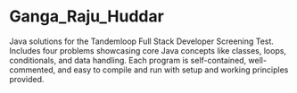 # Ganga_Raju_Huddar
Java solutions for the Tandemloop Full Stack Developer Screening Test. Includes four problems showcasing core Java concepts like classes, loops, conditionals, and data handling. Each program is self-contained, well-commented, and easy to compile and run with setup and working principles provided.
